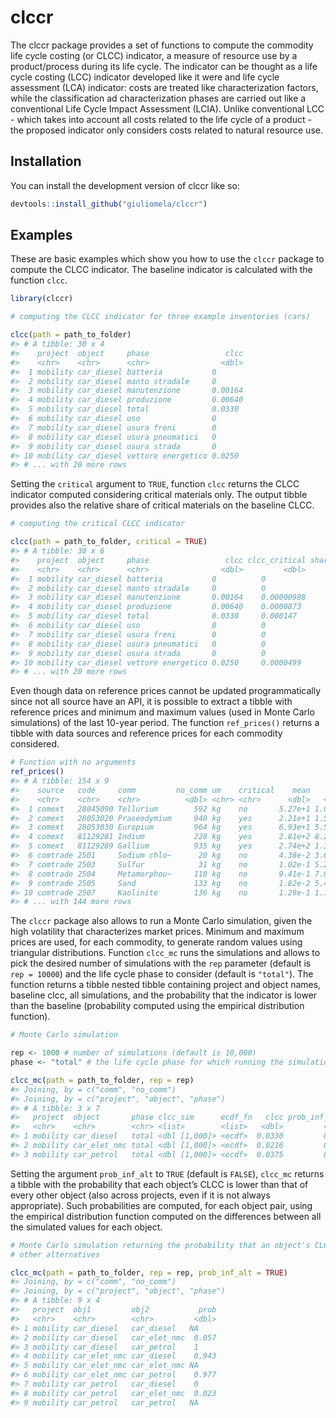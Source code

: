 
<!-- README.md is generated from README.Rmd. Please edit that file -->

# clccr

<!-- badges: start -->
<!-- badges: end -->

The clccr package provides a set of functions to compute the commodity
life cycle costing (or CLCC) indicator, a measure of resource use by a
product/process during its life cycle. The indicator can be thought as a
life cycle costing (LCC) indicator developed like it were and life cycle
assessment (LCA) indicator: costs are treated like characterization
factors, while the classification ad characterization phases are carried
out like a conventional Life Cycle Impact Assessment (LCIA). Unlike
conventional LCC - which takes into account all costs related to the
life cycle of a product - the proposed indicator only considers costs
related to natural resource use.

## Installation

You can install the development version of clccr like so:

``` r
devtools::install_github("giuliomela/clccr")
```

## Examples

These are basic examples which show you how to use the `clccr` package
to compute the CLCC indicator. The baseline indicator is calculated with
the function `clcc`.

``` r
library(clccr)

# computing the CLCC indicator for three example inventories (cars)

clcc(path = path_to_folder)
#> # A tibble: 30 x 4
#>    project  object     phase                 clcc
#>    <chr>    <chr>      <chr>                <dbl>
#>  1 mobility car_diesel batteria           0      
#>  2 mobility car_diesel manto stradale     0      
#>  3 mobility car_diesel manutenzione       0.00164
#>  4 mobility car_diesel produzione         0.00640
#>  5 mobility car_diesel total              0.0330 
#>  6 mobility car_diesel uso                0      
#>  7 mobility car_diesel usura freni        0      
#>  8 mobility car_diesel usura pneumatici   0      
#>  9 mobility car_diesel usura strada       0      
#> 10 mobility car_diesel vettore energetico 0.0250 
#> # ... with 20 more rows
```

Setting the `critical` argument to `TRUE`, function `clcc` returns the
CLCC indicator computed considering critical materials only. The output
tibble provides also the relative share of critical materials on the
baseline CLCC.

``` r
# computing the critical CLCC indicator

clcc(path = path_to_folder, critical = TRUE)
#> # A tibble: 30 x 6
#>    project  object     phase                 clcc clcc_critical share_critical
#>    <chr>    <chr>      <chr>                <dbl>         <dbl>          <dbl>
#>  1 mobility car_diesel batteria           0          0                   0    
#>  2 mobility car_diesel manto stradale     0          0                   0    
#>  3 mobility car_diesel manutenzione       0.00164    0.00000988          0.603
#>  4 mobility car_diesel produzione         0.00640    0.0000873           1.36 
#>  5 mobility car_diesel total              0.0330     0.000147            0.446
#>  6 mobility car_diesel uso                0          0                   0    
#>  7 mobility car_diesel usura freni        0          0                   0    
#>  8 mobility car_diesel usura pneumatici   0          0                   0    
#>  9 mobility car_diesel usura strada       0          0                   0    
#> 10 mobility car_diesel vettore energetico 0.0250     0.0000499           0.200
#> # ... with 20 more rows
```

Even though data on reference prices cannot be updated programmatically
since not all source have an API, it is possible to extract a tibble
with reference prices and minimum and maximum values (used in Monte
Carlo simulations) of the last 10-year period. The function
`ref_prices()` returns a tibble with data sources and reference prices
for each commodity considered.

``` r
# Function with no arguments
ref_prices()
#> # A tibble: 154 x 9
#>    source   code     comm         no_comm um    critical    mean     min     max
#>    <chr>    <chr>    <chr>          <dbl> <chr> <chr>      <dbl>   <dbl>   <dbl>
#>  1 comext   28045090 Tellurium        592 kg    no       5.27e+1 1.07e+1 2.13e+2
#>  2 comext   28053020 Praseodymium     940 kg    yes      2.21e+1 1.50e+1 3.97e+1
#>  3 comext   28053030 Europium         964 kg    yes      6.93e+1 5.51e+1 1.11e+2
#>  4 comext   81129281 Indium           228 kg    yes      2.81e+2 8.26e+1 4.93e+2
#>  5 comext   81129289 Gallium          935 kg    yes      2.74e+2 1.33e+2 6.22e+2
#>  6 comtrade 2501     Sodium chlo~      20 kg    no       4.38e-2 3.68e-2 5.15e-2
#>  7 comtrade 2503     Sulfur            31 kg    no       1.02e-1 5.20e-2 1.39e-1
#>  8 comtrade 2504     Metamorphou~     118 kg    no       9.41e-1 7.06e-1 1.30e+0
#>  9 comtrade 2505     Sand             133 kg    no       1.82e-2 5.48e-3 3.39e-2
#> 10 comtrade 2507     Kaolinite        136 kg    no       1.29e-1 1.17e-1 1.46e-1
#> # ... with 144 more rows
```

The `clccr` package also allows to run a Monte Carlo simulation, given
the high volatility that characterizes market prices. Minimum and
maximum prices are used, for each commodity, to generate random values
using triangular distributions. Function `clcc_mc` runs the simulations
and allows to pick the desired number of simulations with the `rep`
parameter (default is `rep = 10000`) and the life cycle phase to
consider (default is `"total"`). The function returns a tibble nested
tibble containing project and object names, baseline clcc, all
simulations, and the probability that the indicator is lower than the
baseline (probability computed using the empirical distribution
function).

``` r
# Monte Carlo simulation

rep <- 1000 # number of simulations (default is 10,000)
phase <- "total" # the life cycle phase for which running the simulation

clcc_mc(path = path_to_folder, rep = rep)
#> Joining, by = c("comm", "no_comm")
#> Joining, by = c("project", "object", "phase")
#> # A tibble: 3 x 7
#>   project  object       phase clcc_sim      ecdf_fn   clcc prob_inf_base
#>   <chr>    <chr>        <chr> <list>        <list>   <dbl>         <dbl>
#> 1 mobility car_diesel   total <dbl [1,000]> <ecdf>  0.0330         0.445
#> 2 mobility car_elet_nmc total <dbl [1,000]> <ecdf>  0.0216         0.273
#> 3 mobility car_petrol   total <dbl [1,000]> <ecdf>  0.0375         0.447
```

Setting the argument `prob_inf_alt` to `TRUE` (default is `FALSE`),
`clcc_mc` returns a tibble with the probability that each object’s CLCC
is lower than that of every other object (also across projects, even if
it is not always appropriate). Such probabilities are computed, for each
object pair, using the empirical distribution function computed on the
differences between all the simulated values for each object.

``` r
# Monte Carlo simulation returning the probability that an object's CLCC is lower/higher than that of the
# other alternatives

clcc_mc(path = path_to_folder, rep = rep, prob_inf_alt = TRUE)
#> Joining, by = c("comm", "no_comm")
#> Joining, by = c("project", "object", "phase")
#> # A tibble: 9 x 4
#>   project  obj1         obj2           prob
#>   <chr>    <chr>        <chr>         <dbl>
#> 1 mobility car_diesel   car_diesel   NA    
#> 2 mobility car_diesel   car_elet_nmc  0.057
#> 3 mobility car_diesel   car_petrol    1    
#> 4 mobility car_elet_nmc car_diesel    0.943
#> 5 mobility car_elet_nmc car_elet_nmc NA    
#> 6 mobility car_elet_nmc car_petrol    0.977
#> 7 mobility car_petrol   car_diesel    0    
#> 8 mobility car_petrol   car_elet_nmc  0.023
#> 9 mobility car_petrol   car_petrol   NA
```
